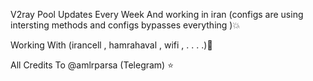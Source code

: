 V2ray Pool Updates Every Week And working in iran (configs are using intersting methods and configs bypasses everything )💥

Working With (irancell , hamrahaval , wifi , . . . .)🎯

All Credits To @amlrparsa (Telegram) ⭐️
